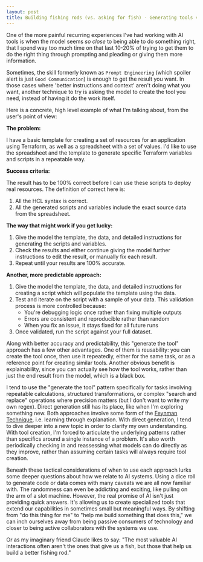 ```yaml
---
layout: post
title: Building fishing rods (vs. asking for fish) - Generating tools vs. generating solutions
---
```


One of the more painful recurring experiences I've had working with AI tools is when the model seems *so close* to being able to do something right, that I spend way too much time on that last 10-20% of trying to get them to do the right thing through prompting and pleading or giving them more information.

Sometimes, the skill formerly known as `Prompt Engineering` (which spoiler alert is just `Good Communication`) is enough to get the result you want.  In those cases where 'better instructions and context' aren't doing what you want, another technique to try is asking the model to create the tool you need, instead of having it do the work itself.

<!--more-->

Here is a concrete, high level example of what I'm talking about, from the user's point of view:

**The problem:**

I have a basic template for creating a set of resources for an application using Terraform, as well as a spreadsheet with a set of values.  I'd like to use the spreadsheet and the template to generate specific Terraform variables and scripts in a repeatable way.

**Success criteria:**

The result has to be 100% correct before I can use these scripts to deploy real resources.  The definition of correct here is:

1. All the HCL syntax is correct.
2. All the generated scripts and variables include the exact source data from the spreadsheet.

**The way that might work if you get lucky:**

1. Give the model the template, the data, and detailed instructions for generating the scripts and variables.
2. Check the results and either continue giving the model further instructions to edit the result, or manually fix each result.
3. Repeat until your results are 100% accurate.

**Another, more predictable approach:**

1. Give the model the template, the data, and detailed instructions for creating a script which will populate the template using the data.
2. Test and iterate on the script with a sample of your data. This validation process is more controlled because:
   - You're debugging logic once rather than fixing multiple outputs
   - Errors are consistent and reproducible rather than random 
   - When you fix an issue, it stays fixed for all future runs
3. Once validated, run the script against your full dataset.

Along with better accuracy and predictability, this "generate the tool" approach has a few other advantages.  One of them is reusability: you can create the tool once, then use it repeatedly, either for the same task, or as a reference point for creating similar tools.  Another obvious benefit is explainability, since you can actually see how the tool works, rather than just the end result from the model, which is a black box.

I tend to use the "generate the tool" pattern specifically for tasks involving repeatable calculations, structured transformations, or complex "search and replace" operations where precision matters (but I don't want to write my own regex). Direct generation still has its place, like when I'm exploring something new. Both approaches involve some form of the [Feynman Technique](https://subjectguides.york.ac.uk/study-revision/feynman-technique), i.e. learning through explanation. With direct generation, I tend to dive deeper into a new topic in order to clarify my own understanding.  With tool creation, I'm forced to articulate the underlying patterns rather than specifics around a single instance of a problem. It's also worth periodically checking in and reassessing what models can do directly as they improve, rather than assuming certain tasks will always require tool creation.

Beneath these tactical considerations of when to use each approach lurks some deeper questions about how we relate to AI systems. Using a dice roll to generate code or data comes with many caveats we are all now familiar with.  The randomness can even be addicting and exciting, like pulling on the arm of a slot machine.  However, the real promise of AI isn't just providing quick answers.  It's allowing us to create specialized tools that extend our capabilities in sometimes small but meaningful ways. By shifting from "do this thing for me" to "help me build something that does this," we can inch ourselves away from being passive consumers of technology and closer to being active collaborators with the systems we use.

Or as my imaginary friend Claude likes to say: "The most valuable AI interactions often aren't the ones that give us a fish, but those that help us build a better fishing rod."

